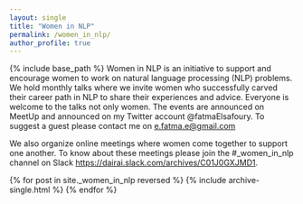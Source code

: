 ```yaml
---
layout: single
title: "Women in NLP"
permalink: /women_in_nlp/
author_profile: true
---
```

{% include base_path %}
Women in NLP is an initiative to support and encourage women to work on natural language processing (NLP) problems. We hold monthly talks where we invite women who successfully carved their career path in NLP to share their experiences and advice. Everyone is welcome to the talks not only women. The events are announced on MeetUp and announced on my Twitter account @fatmaElsafoury.
To suggest a guest please contact me on e.fatma.e@gmail.com

We also organize online meetings where women come together to support one another.
To know about these meetings please join the #_women_in_nlp channel on Slack https://dairai.slack.com/archives/C01J0GXJMD1.

{% for post in site._women_in_nlp reversed %}
{% include archive-single.html %}
{% endfor %}
